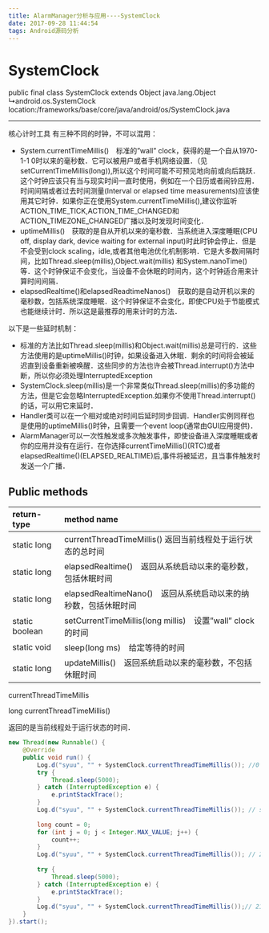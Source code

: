 ```yaml
---
title: AlarmManager分析与应用----SystemClock
date: 2017-09-28 11:44:54
tags: Android源码分析
---
```

<h1>SystemClock</h1>
public final class SystemClock extends Object
java.lang.Object
    ↳android.os.SystemClock
location:/frameworks/base/core/java/android/os/SystemClock.java
<hr/>
核心计时工具
有三种不同的时钟，不可以混用：

+  System.currentTimeMillis()　标准的”wall” clock，获得的是一个自从1970-1-1 0时以来的毫秒数．它可以被用户或者手机网络设置．（见 setCurrentTimeMillis(long)),所以这个时间可能不可预见地向前或向后跳跃．这个时钟应该只有当与现实时间一直时使用，例如在一个日历或者闹铃应用．时间间隔或者过去时间测量(Interval or elapsed time measurements)应该使用其它时钟．如果你正在使用System.currentTimeMillis(),建议你监听ACTION_TIME_TICK,ACTION_TIME_CHANGED和ACTION_TIMEZONE_CHANGED广播以及时发现时间变化．
+  uptimeMillis()　获取的是自从开机以来的毫秒数．当系统进入深度睡眠(CPU off, display dark, device waiting for external input)时此时钟会停止．但是不会受到clock scaling，idle,或者其他电池优化机制影响．它是大多数间隔时间，比如Thread.sleep(millis),Object.wait(millis) 和System.nanoTime()等．这个时钟保证不会变化，当设备不会休眠的时间内，这个时钟适合用来计算时间间隔．
+  elapsedRealtime()和elapsedReadtimeNanos()　获取的是自动开机以来的毫秒数，包括系统深度睡眠．这个时钟保证不会变化，即使CPU处于节能模式也能继续计时．所以这是最推荐的用来计时的方法．

以下是一些延时机制：

+  标准的方法比如Thread.sleep(millis)和Object.wait(millis)总是可行的．这些方法使用的是uptimeMillis()时钟，如果设备进入休眠．剩余的时间将会被延迟直到设备重新被唤醒．这些同步的方法也许会被Thread.interrupt()方法中断，所以你必须处理InterruptedException
+  SystemClock.sleep(millis)是一个非常类似Thread.sleep(millis)的多功能的方法，但是它会忽略InterruptedException.如果你不使用Thread.interrupt()的话，可以用它来延时．
+  Handler类可以在一个相对或绝对时间后延时同步回调．Handler实例同样也是使用的uptimeMillis()时钟，且需要一个event loop(通常由GUI应用提供)．
+  AlarmManager可以一次性触发或多次触发事件，即使设备进入深度睡眠或者你的应用并没有在运行．在你选择currentTimeMillis()(RTC)或者elapsedRealtime()(ELAPSED_REALTIME)后,事件将被延迟，且当事件触发时发送一个广播．

<h2>Public methods</h2>

|return-type|method name|
|:-----|:-----|
|static long|currentThreadTimeMillis() 返回当前线程处于运行状态的总时间|
|static long|elapsedRealtime()　返回从系统启动以来的毫秒数，包括休眠时间|
|static long|elapsedRealtimeNano()　返回从系统启动以来的纳秒数，包括休眠时间|
|static boolean|setCurrentTimeMillis(long millis)　设置”wall” clock的时间|
|static void|sleep(long ms)　给定等待的时间|
|static long|updateMillis()　返回系统启动以来的毫秒数，不包括休眠时间|

currentThreadTimeMillis

long currentThreadTimeMillis()

返回的是当前线程处于运行状态的时间．
```java
new Thread(new Runnable() {
    @Override
    public void run() {
        Log.d("syuu", "" + SystemClock.currentThreadTimeMillis()); //0
        try {
            Thread.sleep(5000);
        } catch (InterruptedException e) {
            e.printStackTrace();
        }
        Log.d("syuu", "" + SystemClock.currentThreadTimeMillis()); // still 0
        
        long count = 0;
        for (int j = 0; j < Integer.MAX_VALUE; j++) {
            count++;
        }
        Log.d("syuu", "" + SystemClock.currentThreadTimeMillis()); // 21990(这个只是在我的设备上运行的时间)
        
        try {
            Thread.sleep(5000);
        } catch (InterruptedException e) {
            e.printStackTrace();
        }
        Log.d("syuu", "" + SystemClock.currentThreadTimeMillis());// 21990
    }
}).start();
```